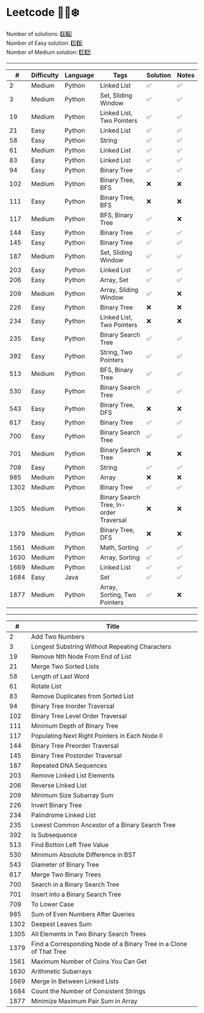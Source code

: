 # Leetcode :woman_technologist::snowflake:

Number of solutions: :three::six: <br/>
Number of Easy solution: :one::nine: <br/>
Number of Medium solution: :one::seven:

---
| #    | Difficulty | Language | Tags                                   | Solution           | Notes              |
| ---- | ---------- | -------- | -------------------------------------- | ------------------ | ------------------ |
| 2    | Medium     | Python   | Linked List                            | :white_check_mark: | :white_check_mark: |
| 3    | Medium     | Python   | Set, Sliding Window                    | :white_check_mark: | :white_check_mark: |
| 19   | Medium     | Python   | Linked List, Two Pointers              | :white_check_mark: | :white_check_mark: |
| 21   | Easy       | Python   | Linked List                            | :white_check_mark: | :white_check_mark: |
| 58   | Easy       | Python   | String                                 | :white_check_mark: | :white_check_mark: |
| 61   | Medium     | Python   | Linked List                            | :white_check_mark: | :white_check_mark: |
| 83   | Easy       | Python   | Linked List                            | :white_check_mark: | :white_check_mark: |
| 94   | Easy       | Python   | Binary Tree                            | :white_check_mark: | :white_check_mark: |
| 102  | Medium     | Python   | Binary Tree, BFS                       | :x:                | :x:                |
| 111  | Easy       | Python   | Binary Tree, BFS                       | :x:                | :x:                |
| 117  | Medium     | Python   | BFS, Binary Tree                       | :white_check_mark: | :x:                |
| 144  | Easy       | Python   | Binary Tree                            | :white_check_mark: | :white_check_mark: |
| 145  | Easy       | Python   | Binary Tree                            | :white_check_mark: | :white_check_mark: |
| 187  | Medium     | Python   | Set, Sliding Window                    | :white_check_mark: | :white_check_mark: |
| 203  | Easy       | Python   | Linked List                            | :white_check_mark: | :white_check_mark: |
| 206  | Easy       | Python   | Array, Set                             | :white_check_mark: | :white_check_mark: |
| 209  | Medium     | Python   | Array, Sliding Window                  | :white_check_mark: | :x:                |
| 226  | Easy       | Python   | Binary Tree                            | :x:                | :x:                |
| 234  | Easy       | Python   | Linked List, Two Pointers              | :x:                | :x:                |
| 235  | Easy       | Python   | Binary Search Tree                     | :white_check_mark: | :white_check_mark: |
| 392  | Easy       | Python   | String, Two Pointers                   | :white_check_mark: | :white_check_mark: |
| 513  | Medium     | Python   | BFS, Binary Tree                       | :white_check_mark: | :white_check_mark: |
| 530  | Easy       | Python   | Binary Search Tree                     | :white_check_mark: | :white_check_mark: |
| 543  | Easy       | Python   | Binary Tree, DFS                       | :x:                | :x:                |
| 617  | Easy       | Python   | Binary Tree                            | :white_check_mark: | :white_check_mark: |
| 700  | Easy       | Python   | Binary Search Tree                     | :white_check_mark: | :white_check_mark: |
| 701  | Medium     | Python   | Binary Search Tree                     | :x:                | :x:                |
| 709  | Easy       | Python   | String                                 | :white_check_mark: | :white_check_mark: |
| 985  | Medium     | Python   | Array                                  | :x:                | :x:                |
| 1302 | Medium     | Python   | Binary Tree                            | :white_check_mark: | :white_check_mark: |
| 1305 | Medium     | Python   | Binary Search Tree, In-order Traversal | :x:                | :x:                |
| 1379 | Medium     | Python   | Binary Tree, DFS                       | :x:                | :x:                |
| 1561 | Medium     | Python   | Math, Sorting                          | :white_check_mark: | :white_check_mark: |
| 1630 | Medium     | Python   | Array, Sorting                         | :white_check_mark: | :white_check_mark: |
| 1669 | Medium     | Python   | Linked List                            | :white_check_mark: | :white_check_mark: |
| 1684 | Easy       | Java     | Set                                    | :white_check_mark: | :white_check_mark: |
| 1877 | Medium     | Python   | Array, Sorting, Two Pointers           | :white_check_mark: | :x:                |

---
| #    | Title                                                              |
| ---- | ------------------------------------------------------------------ |
| 2    | Add Two Numbers                                                    |
| 3    | Longest Substring Without Repeating Characters                     |
| 19   | Remove Nth Node From End of List                                   |
| 21   | Merge Two Sorted Lists                                             |
| 58   | Length of Last Word                                                |
| 61   | Rotate List                                                        |
| 83   | Remove Duplicates from Sorted List                                 |
| 94   | Binary Tree Inorder Traversal                                      |
| 102  | Binary Tree Level Order Traversal                                  |
| 111  | Minimum Depth of Binary Tree                                       |
| 117  | Populating Next Right Pointers in Each Node II                     |
| 144  | Binary Tree Preorder Traversal                                     |
| 145  | Binary Tree Postorder Traversal                                    |
| 187  | Repeated DNA Sequences                                             |
| 203  | Remove Linked List Elements                                        |
| 206  | Reverse Linked List                                                |
| 209  | Minimum Size Subarray Sum                                          |
| 226  | Invert Binary Tree                                                 |
| 234  | Palindrome Linked List                                             |
| 235  | Lowest Common Ancestor of a Binary Search Tree                     |
| 392  | Is Subsequence                                                     |
| 513  | Find Botton Left Tree Value                                        |
| 530  | Minimum Absolute Difference in BST                                 |
| 543  | Diameter of Binary Tree                                            |
| 617  | Merge Two Binary Trees                                             |
| 700  | Search in a Binary Search Tree                                     |
| 701  | Insert into a Binary Search Tree                                   |
| 709  | To Lower Case                                                      |
| 985  | Sum of Even Numbers After Queries                                  |
| 1302 | Deepest Leaves Sum                                                 |
| 1305 | All Elements in Two Binary Search Trees                            |
| 1379 | Find a Corresponding Node of a Binary Tree in a Clone of That Tree |
| 1561 | Maximum Number of Coins You Can Get                                |
| 1630 | Arithmetic Subarrays                                               |
| 1669 | Merge In Between Linked Lists                                      |
| 1684 | Count the Number of Consistent Strings                             |
| 1877 | Minimize Maximum Pair Sum in Array                                 |